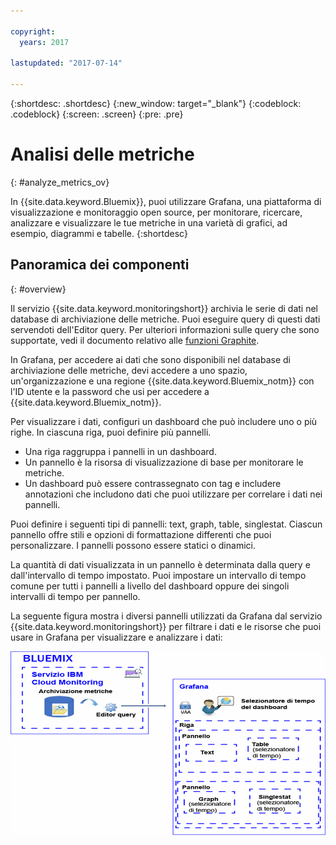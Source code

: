 ```yaml
---

copyright:
  years: 2017

lastupdated: "2017-07-14"

---
```


{:shortdesc: .shortdesc}
{:new_window: target="_blank"}
{:codeblock: .codeblock}
{:screen: .screen}
{:pre: .pre}


# Analisi delle metriche
{: #analyze_metrics_ov}

In {{site.data.keyword.Bluemix}}, puoi utilizzare Grafana, una piattaforma di visualizzazione e monitoraggio open source, per monitorare, ricercare, analizzare e visualizzare le tue metriche in una varietà di grafici, ad esempio, diagrammi e tabelle. {:shortdesc}


## Panoramica dei componenti
{: #overview}

Il servizio {{site.data.keyword.monitoringshort}} archivia le serie di dati nel database di archiviazione delle metriche. Puoi eseguire query di questi dati servendoti dell'Editor query. Per ulteriori informazioni sulle query che sono supportate, vedi il documento relativo alle [funzioni Graphite](http://graphite.readthedocs.io/en/latest/functions.html).

In Grafana, per accedere ai dati che sono disponibili nel database di archiviazione delle metriche, devi accedere a uno spazio, un'organizzazione e una regione {{site.data.keyword.Bluemix_notm}} con l'ID utente e la password che usi per accedere a {{site.data.keyword.Bluemix_notm}}. 

Per visualizzare i dati, configuri un dashboard che può includere uno o più righe. In ciascuna riga, puoi definire più pannelli. 

* Una riga raggruppa i pannelli in un dashboard. 
* Un pannello è la risorsa di visualizzazione di base per monitorare le metriche. 
* Un dashboard può essere contrassegnato con tag e includere annotazioni che includono dati che puoi utilizzare per correlare i dati nei pannelli.

Puoi definire i seguenti tipi di pannelli: text, graph, table, singlestat. Ciascun pannello offre stili e opzioni di formattazione differenti che puoi personalizzare. I pannelli possono essere statici o dinamici.

La quantità di dati visualizzata in un pannello è determinata dalla query e dall'intervallo di tempo impostato. Puoi impostare un intervallo di tempo comune per tutti i pannelli a livello del dashboard oppure dei singoli intervalli di tempo per pannello.

La seguente figura mostra i diversi pannelli utilizzati da Grafana dal servizio {{site.data.keyword.monitoringshort}} per filtrare i dati e le risorse che puoi usare in Grafana per visualizzare e analizzare i dati:

![Panoramica dei componenti di alto livello delle risorse nel servizio {{site.data.keyword.monitoringlong}} e in Grafana che usi per visualizzare e monitorare le metriche](images/grafana_ov_f1.gif)







